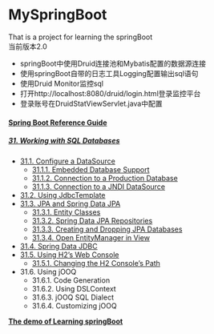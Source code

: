 # MySpringBoot
That is a project for learning the springBoot<br/>
当前版本2.0<br/>
* springBoot中使用Druid连接池和Mybatis配置的数据源连接
* 使用springBoot自带的日志工具Logging配置输出sql语句
* 使用Druid Monitor监控sql
* 打开http://localhost:8080/druid/login.html登录监控平台
* 登录账号在DruidStatViewServlet.java中配置
#### [Spring Boot Reference Guide](https://docs.spring.io/spring-boot/docs/current/reference/html/index.html)
##### [31. Working with SQL Databases](https://docs.spring.io/spring-boot/docs/current/reference/html/boot-features-sql.html)
* [31.1. Configure a DataSource](https://docs.spring.io/spring-boot/docs/current/reference/html/boot-features-sql.html#boot-features-configure-datasource)
    * [31.1.1. Embedded Database Support](https://docs.spring.io/spring-boot/docs/current/reference/html/boot-features-sql.html#boot-features-embedded-database-support)
    * [31.1.2. Connection to a Production Database](https://docs.spring.io/spring-boot/docs/current/reference/html/boot-features-sql.html#boot-features-connect-to-production-database)
    * [31.1.3. Connection to a JNDI DataSource](https://docs.spring.io/spring-boot/docs/current/reference/html/boot-features-sql.html#boot-features-connecting-to-a-jndi-datasource)
* [31.2. Using JdbcTemplate](https://docs.spring.io/spring-boot/docs/current/reference/html/boot-features-sql.html#boot-features-using-jdbc-template)
* [31.3. JPA and Spring Data JPA](https://docs.spring.io/spring-boot/docs/current/reference/html/boot-features-sql.html#boot-features-jpa-and-spring-data)
    * [31.3.1. Entity Classes](https://docs.spring.io/spring-boot/docs/current/reference/html/boot-features-sql.html#boot-features-entity-classes)
    * [31.3.2. Spring Data JPA Repositories](https://docs.spring.io/spring-boot/docs/current/reference/html/boot-features-sql.html#boot-features-spring-data-jpa-repositories)
    * [31.3.3. Creating and Dropping JPA Databases](https://docs.spring.io/spring-boot/docs/current/reference/html/boot-features-sql.html#boot-features-creating-and-dropping-jpa-databases)
    * [31.3.4. Open EntityManager in View](https://docs.spring.io/spring-boot/docs/current/reference/html/boot-features-sql.html#boot-features-jpa-in-web-environment)
* [31.4. Spring Data JDBC](https://docs.spring.io/spring-boot/docs/current/reference/html/boot-features-sql.html#boot-features-data-jdbc)
* [31.5. Using H2’s Web Console](https://docs.spring.io/spring-boot/docs/current/reference/html/boot-features-sql.html#boot-features-sql-h2-console)
    * [31.5.1. Changing the H2 Console’s Path](https://docs.spring.io/spring-boot/docs/current/reference/html/boot-features-sql.html#boot-features-sql-h2-console-custom-path)
* 31.6. Using jOOQ
    * 31.6.1. Code Generation
    * 31.6.2. Using DSLContext
    * 31.6.3. jOOQ SQL Dialect
    * 31.6.4. Customizing jOOQ<br/>
    
__[The demo of Learning springBoot](https://mp.weixin.qq.com/s?__biz=MzUzODcwMDIzOQ==&mid=2247487355&idx=1&sn=81d536ac18f88af3f348dd4f775a41af)__

 